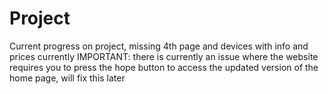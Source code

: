 # Project
Current progress on project, missing 4th page and devices with info and prices currently
IMPORTANT: there is currently an issue where the website requires you to press the hope button to access the updated version of the home page, will fix this later
